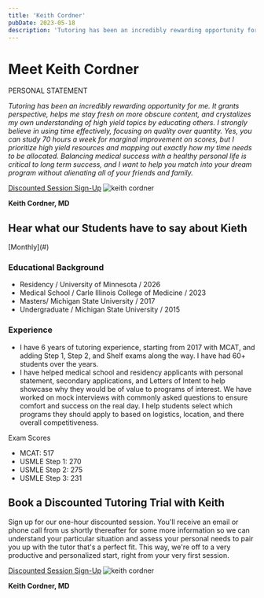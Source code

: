 ```yaml
---
title: 'Keith Cordner'
pubDate: 2023-05-18
description: 'Tutoring has been an incredibly rewarding opportunity for me. It grants perspective, helps me stay fresh on more obscure content, and crystalizes my own un.'
---
```


# Meet Keith Cordner

PERSONAL STATEMENT

_Tutoring has been an incredibly rewarding opportunity for me. It grants perspective, helps me stay fresh on more obscure content, and crystalizes my own understanding of high yield topics by educating others. I strongly believe in using time effectively, focusing on quality over quantity. Yes, you can study 70 hours a week for marginal improvement on scores, but I prioritize high yield resources and mapping out exactly how my time needs to be allocated. Balancing medical success with a healthy personal life is critical to long term success, and I want to help you match into your dream program without alienating all of your friends and family._

[Discounted Session Sign-Up](/purchase-discounted-session/) ![keith cordner](https://i2xfwztd2ksbegse.public.blob.vercel-storage.com/wp/2023/05/Keith_Cordner.jpg 'Keith_Cordner')

**Keith Cordner, MD**

## Hear what our Students have to say about Kieth

\[Monthly](#)

### Educational Background

- Residency / University of Minnesota / 2026
- Medical School / Carle Illinois College of Medicine / 2023
- Masters/ Michigan State University / 2017
- Undergraduate / Michigan State University / 2015

### Experience

- I have 6 years of tutoring experience, starting from 2017 with MCAT, and adding Step 1, Step 2, and Shelf exams along the way. I have had 60+ students over the years.
- I have helped medical school and residency applicants with personal statement, secondary applications, and Letters of Intent to help showcase why they would be of value to programs of interest. We have worked on mock interviews with commonly asked questions to ensure comfort and success on the real day. I help students select which programs they should apply to based on logistics, location, and there overall competitiveness.

Exam Scores

- MCAT: 517
- USMLE Step 1: 270
- USMLE Step 2: 275
- USMLE Step 3: 231

## Book a Discounted Tutoring Trial with Keith

Sign up for our one-hour discounted session. You'll receive an email or phone call from us shortly thereafter for some more information so we can understand your particular situation and assess your personal needs to pair you up with the tutor that's a perfect fit. This way, we're off to a very productive and personalized start, right from your very first session.

[Discounted Session Sign-Up](/purchase-discounted-session/) ![keith cordner](https://i2xfwztd2ksbegse.public.blob.vercel-storage.com/wp/2023/05/Keith_Cordner.jpg 'Keith_Cordner')

**Keith Cordner, MD**
